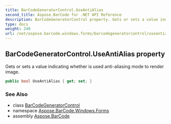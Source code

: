 ```yaml
---
title: BarCodeGeneratorControl.UseAntiAlias
second_title: Aspose.BarCode for .NET API Reference
description: BarCodeGeneratorControl property. Gets or sets a value indicating whether is used antialiasing mode to render image
type: docs
weight: 240
url: /net/aspose.barcode.windows.forms/barcodegeneratorcontrol/useantialias/
---
```

## BarCodeGeneratorControl.UseAntiAlias property

Gets or sets a value indicating whether is used anti-aliasing mode to render image.

```csharp
public bool UseAntiAlias { get; set; }
```

### See Also

* class [BarCodeGeneratorControl](../)
* namespace [Aspose.BarCode.Windows.Forms](../../barcodegeneratorcontrol/)
* assembly [Aspose.BarCode](../../../)


